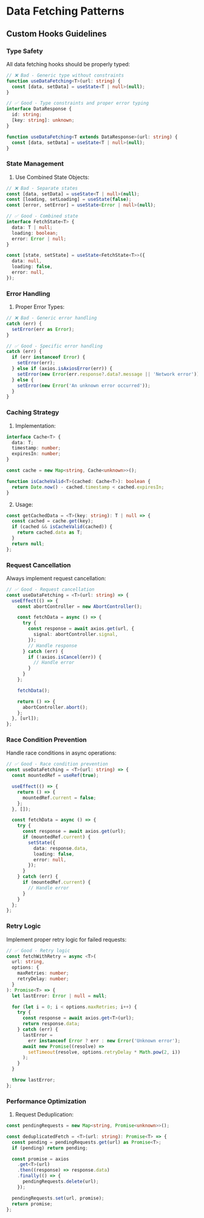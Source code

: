 # Data Fetching Patterns

## Custom Hooks Guidelines

### Type Safety

All data fetching hooks should be properly typed:

```typescript
// ❌ Bad - Generic type without constraints
function useDataFetching<T>(url: string) {
  const [data, setData] = useState<T | null>(null);
}

// ✅ Good - Type constraints and proper error typing
interface DataResponse {
  id: string;
  [key: string]: unknown;
}

function useDataFetching<T extends DataResponse>(url: string) {
  const [data, setData] = useState<T | null>(null);
}
```

### State Management

1. Use Combined State Objects:

```typescript
// ❌ Bad - Separate states
const [data, setData] = useState<T | null>(null);
const [loading, setLoading] = useState(false);
const [error, setError] = useState<Error | null>(null);

// ✅ Good - Combined state
interface FetchState<T> {
  data: T | null;
  loading: boolean;
  error: Error | null;
}

const [state, setState] = useState<FetchState<T>>({
  data: null,
  loading: false,
  error: null,
});
```

### Error Handling

1. Proper Error Types:

```typescript
// ❌ Bad - Generic error handling
catch (err) {
  setError(err as Error);
}

// ✅ Good - Specific error handling
catch (err) {
  if (err instanceof Error) {
    setError(err);
  } else if (axios.isAxiosError(err)) {
    setError(new Error(err.response?.data?.message || 'Network error'));
  } else {
    setError(new Error('An unknown error occurred'));
  }
}
```

### Caching Strategy

1. Implementation:

```typescript
interface Cache<T> {
  data: T;
  timestamp: number;
  expiresIn: number;
}

const cache = new Map<string, Cache<unknown>>();

function isCacheValid<T>(cached: Cache<T>): boolean {
  return Date.now() - cached.timestamp < cached.expiresIn;
}
```

2. Usage:

```typescript
const getCachedData = <T>(key: string): T | null => {
  const cached = cache.get(key);
  if (cached && isCacheValid(cached)) {
    return cached.data as T;
  }
  return null;
};
```

### Request Cancellation

Always implement request cancellation:

```typescript
// ✅ Good - Request cancellation
const useDataFetching = <T>(url: string) => {
  useEffect(() => {
    const abortController = new AbortController();

    const fetchData = async () => {
      try {
        const response = await axios.get(url, {
          signal: abortController.signal,
        });
        // Handle response
      } catch (err) {
        if (!axios.isCancel(err)) {
          // Handle error
        }
      }
    };

    fetchData();

    return () => {
      abortController.abort();
    };
  }, [url]);
};
```

### Race Condition Prevention

Handle race conditions in async operations:

```typescript
// ✅ Good - Race condition prevention
const useDataFetching = <T>(url: string) => {
  const mountedRef = useRef(true);

  useEffect(() => {
    return () => {
      mountedRef.current = false;
    };
  }, []);

  const fetchData = async () => {
    try {
      const response = await axios.get(url);
      if (mountedRef.current) {
        setState({
          data: response.data,
          loading: false,
          error: null,
        });
      }
    } catch (err) {
      if (mountedRef.current) {
        // Handle error
      }
    }
  };
};
```

### Retry Logic

Implement proper retry logic for failed requests:

```typescript
// ✅ Good - Retry logic
const fetchWithRetry = async <T>(
  url: string,
  options: {
    maxRetries: number;
    retryDelay: number;
  }
): Promise<T> => {
  let lastError: Error | null = null;

  for (let i = 0; i < options.maxRetries; i++) {
    try {
      const response = await axios.get<T>(url);
      return response.data;
    } catch (err) {
      lastError =
        err instanceof Error ? err : new Error('Unknown error');
      await new Promise((resolve) =>
        setTimeout(resolve, options.retryDelay * Math.pow(2, i))
      );
    }
  }

  throw lastError;
};
```

### Performance Optimization

1. Request Deduplication:

```typescript
const pendingRequests = new Map<string, Promise<unknown>>();

const deduplicatedFetch = <T>(url: string): Promise<T> => {
  const pending = pendingRequests.get(url) as Promise<T>;
  if (pending) return pending;

  const promise = axios
    .get<T>(url)
    .then((response) => response.data)
    .finally(() => {
      pendingRequests.delete(url);
    });

  pendingRequests.set(url, promise);
  return promise;
};
```
